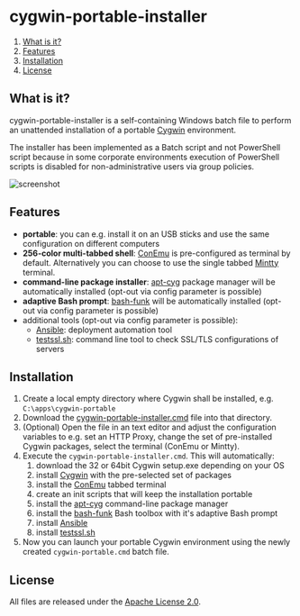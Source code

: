 # cygwin-portable-installer

1. [What is it?](#what-is-it)
1. [Features](#features)
1. [Installation](#install)
1. [License](#license)


## <a name="what-is-it"></a>What is it?

cygwin-portable-installer is a self-containing Windows batch file to perform an unattended installation of a portable [Cygwin](http://cygwin.org) environment.

The installer has been implemented as a Batch script and not PowerShell script because in some corporate environments execution of PowerShell scripts is
disabled for non-administrative users via group policies.

![screenshot](screenshot.png)


## Features

* **portable**: you can e.g. install it on an USB sticks and use the same configuration on different computers
* **256-color multi-tabbed shell**: [ConEmu](https://conemu.github.io/) is pre-configured as terminal by default. Alternatively you can choose to use the single tabbed [Mintty](https://mintty.github.io/) terminal.
* **command-line package installer**: [apt-cyg](https://github.com/transcode-open/apt-cyg) package manager will be automatically installed (opt-out via config parameter is possible)
* **adaptive Bash prompt**: [bash-funk](https://github.com/vegardit/bash-funk) will be automatically installed (opt-out via config parameter is possible)
* additional tools (opt-out via config parameter is possible):
    * [Ansible](https://github.com/ansible/ansible): deployment automation tool
    * [testssl.sh](https://testssl.sh/): command line tool to check SSL/TLS configurations of servers


## <a name="install"></a>Installation

1. Create a local empty directory where Cygwin shall be installed, e.g. `C:\apps\cygwin-portable`
1. Download the [cygwin-portable-installer.cmd](https://github.com/vegardit/cygwin-portable-installer/blob/master/cygwin-portable-installer.cmd) file into that directory.
1. (Optional) Open the file in an text editor and adjust the configuration variables to e.g. set an HTTP Proxy, change the set of pre-installed Cygwin packages, select the terminal (ConEmu or Mintty).
1. Execute the `cygwin-portable-installer.cmd`. This will automatically:
    1. download the 32 or 64bit Cygwin setup.exe depending on your OS
    1. install [Cygwin](http://cygwin.org) with the pre-selected set of packages
    1. install the [ConEmu](https://conemu.github.io/) tabbed terminal
    1. create an init scripts that will keep the installation portable
    1. install the [apt-cyg](https://github.com/transcode-open/apt-cyg) command-line package manager
    1. install the [bash-funk](https://github.com/vegardit/bash-funk) Bash toolbox with it's adaptive Bash prompt
    1. install [Ansible](https://github.com/ansible/ansible)
    1. install [testssl.sh](https://testssl.sh/)
1. Now you can launch your portable Cygwin environment using the newly created `cygwin-portable.cmd` batch file.


## <a name="license"></a>License

All files are released under the [Apache License 2.0](https://github.com/vegardit/bash-funk/blob/master/LICENSE.txt).
